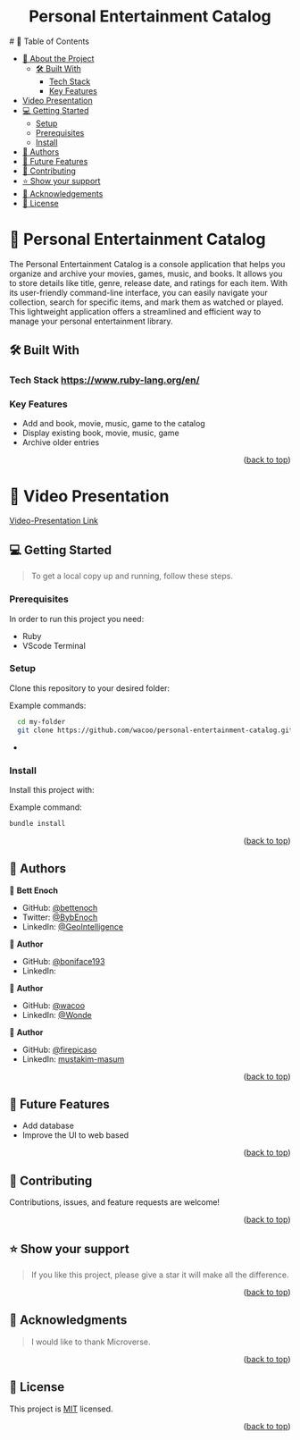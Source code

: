 <center>
<h1>Personal Entertainment Catalog</h1>
</center>
# 📗 Table of Contents

- [📖 About the Project](#about-project)
  - [🛠 Built With](#built-with)
    - [Tech Stack](#tech-stack)
    - [Key Features](#key-features)
- [Video Presentation](#video-presentation)
- [💻 Getting Started](#getting-started)
  - [Setup](#setup)
  - [Prerequisites](#prerequisites)
  - [Install](#install)
- [👥 Authors](#authors)
- [🔭 Future Features](#future-features)
- [🤝 Contributing](#contributing)
- [⭐️ Show your support](#support)
- [🙏 Acknowledgements](#acknowledgements)
- [📝 License](#license)


# 📖 Personal Entertainment Catalog <a name="about-project"></a>
The Personal Entertainment Catalog is a console application that helps you organize and archive your movies, games, music, and books. It allows you to store details like title, genre, release date, and ratings for each item. With its user-friendly command-line interface, you can easily navigate your collection, search for specific items, and mark them as watched or played. This lightweight application offers a streamlined and efficient way to manage your personal entertainment library.

<a name="readme-top"></a>


## 🛠 Built With <a name="built-with"></a>

### Tech Stack <a name="tech-stack">https://www.ruby-lang.org/en/</a>

<!-- Features -->

### Key Features <a name="key-features"></a>
- Add and book, movie, music, game to the catalog
- Display existing book, movie, music, game
- Archive older entries
<p align="right">(<a href="#readme-top">back to top</a>)</p>

<!-- GETTING STARTED -->

# 🎥 Video Presentation <a name="video-presentation"></a>

[Video-Presentation Link](https://www.loom.com/share/672a61a869784be587c64fe6cb3e4fc9?sid=694125f0-d781-4915-8512-4b90a089f72f)


## 💻 Getting Started <a name="getting-started"></a>

> To get a local copy up and running, follow these steps.


### Prerequisites

In order to run this project you need:
- Ruby
- VScode Terminal


### Setup

Clone this repository to your desired folder:

Example commands:

```sh
  cd my-folder
  git clone https://github.com/wacoo/personal-entertainment-catalog.git
```
-

### Install

Install this project with:

Example command:

```sh
bundle install

```
<p align="right">(<a href="#readme-top">back to top</a>)</p>

<!-- AUTHORS -->

## 👥 Authors <a name="authors"></a>

👤 **Bett Enoch**

- GitHub: [@bettenoch](https://github.com/Bettenoch)
- Twitter: [@BybEnoch](https://twitter.com/BybEnoch)
- LinkedIn: [@GeoIntelligence](https://www.linkedin.com/in/bett-kipngeno-enock-8b5153214/)

👤 **Author**

- GitHub: [@boniface193](https://github.com/boniface193)
- LinkedIn: [](www.linkedin.com/in/)

👤 **Author**

- GitHub: [@wacoo](https://github.com/wacoo/)
- LinkedIn: [@Wonde](https://www.linkedin.com/in/wondmagegn-abriham-b867289a/)

👤 **Author**

- GitHub: [@firepicaso](https://github.com/firepicaso)
- LinkedIn: [mustakim-masum](https://www.linkedin.com/in/mustakim-masum/)

<p align="right">(<a href="#readme-top">back to top</a>)</p>

<!-- FUTURE FEATURES -->

## 🔭 Future Features <a name="future-features"></a>

 - Add database
 - Improve the UI to web based

<p align="right">(<a href="#readme-top">back to top</a>)</p>

<!-- CONTRIBUTING -->

## 🤝 Contributing <a name="contributing"></a>

Contributions, issues, and feature requests are welcome!


<p align="right">(<a href="#readme-top">back to top</a>)</p>

<!-- SUPPORT -->

## ⭐️ Show your support <a name="support"></a>

> If you like this project, please give a star it will make all the difference.

<p align="right">(<a href="#readme-top">back to top</a>)</p>

<!-- ACKNOWLEDGEMENTS -->

## 🙏 Acknowledgments <a name="acknowledgements"></a>

> I would like to thank Microverse.

<p align="right">(<a href="#readme-top">back to top</a>)</p>

<!-- LICENSE -->

## 📝 License <a name="license"></a>

This project is [MIT](./LICENSE) licensed.

<p align="right">(<a href="#readme-top">back to top</a>)</p>

